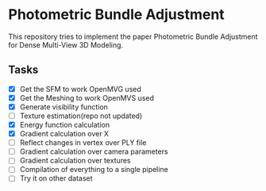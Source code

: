 # Photometric Bundle Adjustment
This repository tries to implement the paper Photometric Bundle Adjustment for Dense Multi-View 3D Modeling.

## Tasks
- [x] Get the SFM to work OpenMVG used
- [x] Get the Meshing to work OpenMVS used
- [x] Generate visibility function
- [ ] Texture estimation(repo not updated)
- [x] Energy function calculation
- [x] Gradient calculation over X
- [ ] Reflect changes in vertex over PLY file
- [ ] Gradient calculation over camera parameters
- [ ] Gradient calculation over textures
- [ ] Compilation of everything to a single pipeline
- [ ] Try it on other dataset
